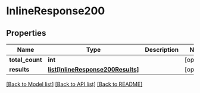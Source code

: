 # InlineResponse200

## Properties
Name | Type | Description | Notes
------------ | ------------- | ------------- | -------------
**total_count** | **int** |  | [optional] 
**results** | [**list[InlineResponse200Results]**](InlineResponse200Results.md) |  | [optional] 

[[Back to Model list]](../README.md#documentation-for-models) [[Back to API list]](../README.md#documentation-for-api-endpoints) [[Back to README]](../README.md)



